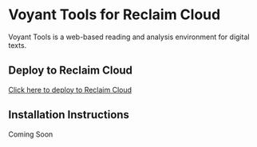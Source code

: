 # Voyant Tools for Reclaim Cloud
Voyant Tools is a web-based reading and analysis environment for digital texts.

## Deploy to Reclaim Cloud
[Click here to deploy to Reclaim Cloud](https://app.my.reclaim.cloud/?app=voyant)

## Installation Instructions
Coming Soon